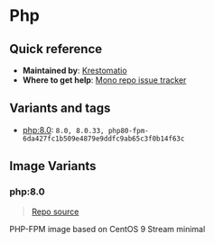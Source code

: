 # Php
## Quick reference
- **Maintained by**:
[Krestomatio](https://krestomatio.com)
- **Where to get help**:
[Mono repo issue tracker](https://github.com/krestomatio/container_builder/issues)

## Variants and tags
- [php:8.0](#php80): `8.0, 8.0.33, php80-fpm-6da427fc1b509e4879e9ddfc9ab65c3f0b14f63c`


## Image Variants
### php:8.0
> [Repo source](https://github.com/krestomatio/container_builder/tree/master/php/php80-fpm)

PHP-FPM image based on CentOS 9 Stream minimal

